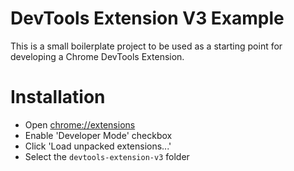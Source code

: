 DevTools Extension V3 Example
===

This is a small boilerplate project to be used as a starting point for developing a Chrome DevTools Extension.

Installation
===

 * Open [chrome://extensions](chrome://extensions)
 * Enable 'Developer Mode' checkbox
 * Click 'Load unpacked extensions...'
 * Select the `devtools-extension-v3` folder